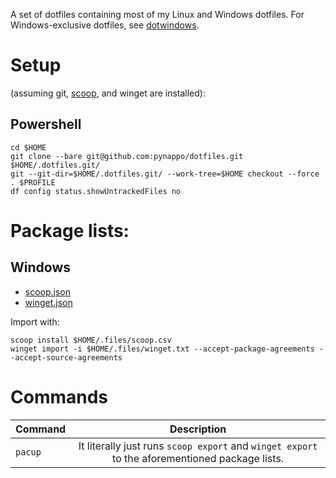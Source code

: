 A set of dotfiles containing most of my Linux and Windows dotfiles. For Windows-exclusive dotfiles, see [dotwindows](https://github.com/pynappo/dotwindows).

# Setup
(assuming git, [scoop](https://github.com/ScoopInstaller/Scoop), and winget are installed):

## Powershell
```
cd $HOME
git clone --bare git@github.com:pynappo/dotfiles.git $HOME/.dotfiles.git/
git --git-dir=$HOME/.dotfiles.git/ --work-tree=$HOME checkout --force
. $PROFILE
df config status.showUntrackedFiles no
```
# Package lists:
## Windows
- [scoop.json](.files/scoop.json)
- [winget.json](.files/winget.json)

Import with:
```
scoop install $HOME/.files/scoop.csv 
winget import -i $HOME/.files/winget.txt --accept-package-agreements --accept-source-agreements
```
# Commands
|Command|Description|
|:-|:-:|
|```pacup```|It literally just runs ```scoop export``` and ```winget export``` to the aforementioned package lists.|
